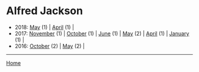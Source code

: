 # Alfred Jackson

  * 2018: 
      [May](./alfred-jackson-2018-05.md) (1) | 
      [April](./alfred-jackson-2018-04.md) (1) | 
  * 2017: 
      [November](./alfred-jackson-2017-11.md) (1) | 
      [October](./alfred-jackson-2017-10.md) (1) | 
      [June](./alfred-jackson-2017-06.md) (1) | 
      [May](./alfred-jackson-2017-05.md) (2) | 
      [April](./alfred-jackson-2017-04.md) (1) | 
      [January](./alfred-jackson-2017-01.md) (1) | 
  * 2016: 
      [October](./alfred-jackson-2016-10.md) (2) | 
      [May](./alfred-jackson-2016-05.md) (2) | 

----

[Home](../)
